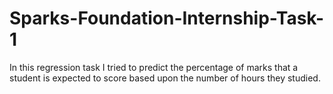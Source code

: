 # Sparks-Foundation-Internship-Task-1
In this regression task I tried to predict the percentage of marks that a student is expected to score based upon the number of hours they studied.
